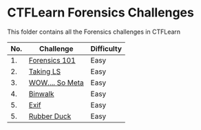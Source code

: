# CTFLearn Forensics Challenges

This folder contains all the Forensics challenges in CTFLearn

|No. |Challenge        |Difficulty|
|----|-----------------|----------|
|1.  |<a href="https://github.com/sai-kantamuneni/CTFLearn-Walkthroughs/tree/main/Forensics/Forensics%20101">Forensics 101</a>|Easy|
|2.  |<a href="https://github.com/sai-kantamuneni/CTFLearn-Walkthroughs/tree/main/Forensics/Taking%20LS">Taking LS</a>|Easy|
|3.  |<a href="https://github.com/sai-kantamuneni/CTFLearn-Walkthroughs/tree/main/Forensics/WOW....%20So%20Meta">WOW.... So Meta</a>|Easy|
|4.  |<a href="https://github.com/sai-kantamuneni/CTFLearn-Walkthroughs/tree/main/Forensics/Binwalk">Binwalk</a>|Easy|
|5.  |<a href="https://github.com/sai-kantamuneni/CTFLearn-Walkthroughs/tree/main/Forensics/Exif">Exif</a>|Easy|
|5.  |<a href="https://github.com/sai-kantamuneni/CTFLearn-Walkthroughs/tree/main/Forensics/Rubber%20Duck">Rubber Duck</a>|Easy|


